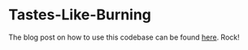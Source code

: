 # Tastes-Like-Burning

The blog post on how to use this codebase can be found [here](https://keyholesoftware.com/2018/08/17/tastes-like-burning-an-example-of-arkit-and-ios-particle-systems/).  Rock!
